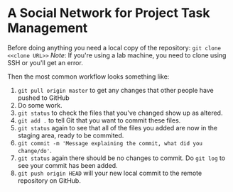 A Social Network for Project Task Management
============
Before doing anything you need a local copy of the repository:
`git clone <<clone URL>>`
*Note*: If you're using a lab machine, you need to clone using SSH or you'll get an error.


Then the most common workflow looks something like:

1. `git pull origin master` to get any changes that other people have pushed to GitHub
2. Do some work.
3. `git status` to check the files that you've changed show up as altered.
4. `git add .` to tell Git that you want to commit these files.
5. `git status` again to see that all of the files you added are now in the staging area, ready to be commited.
6. `git commit -m 'Message explaining the commit, what did you change/do'`.
7. `git status` again there should be no changes to commit. Do `git log` to see your commit has been added.
8. `git push origin HEAD` will your new local commit to the remote repository on GitHub.

